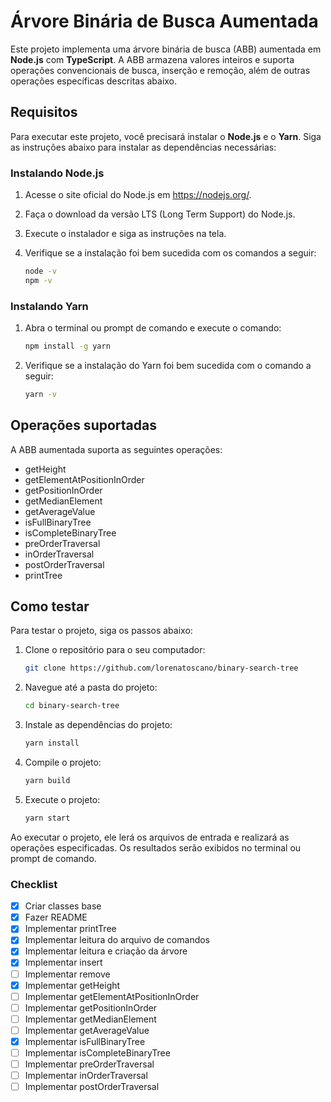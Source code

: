 # Árvore Binária de Busca Aumentada

Este projeto implementa uma árvore binária de busca (ABB) aumentada em **Node.js** com **TypeScript**. A ABB armazena valores inteiros e suporta operações convencionais de busca, inserção e remoção, além de outras operações específicas descritas abaixo.

## Requisitos

Para executar este projeto, você precisará instalar o **Node.js** e o **Yarn**. Siga as instruções abaixo para instalar as dependências necessárias:

### Instalando Node.js

1. Acesse o site oficial do Node.js em https://nodejs.org/.
2. Faça o download da versão LTS (Long Term Support) do Node.js.
3. Execute o instalador e siga as instruções na tela.
4. Verifique se a instalação foi bem sucedida com os comandos a seguir:

   ```bash
   node -v
   npm -v
   ```

### Instalando Yarn

1. Abra o terminal ou prompt de comando e execute o comando:

   ```bash
   npm install -g yarn
   ```

2. Verifique se a instalação do Yarn foi bem sucedida com o comando a seguir:

   ```bash
   yarn -v
   ```

## Operações suportadas

A ABB aumentada suporta as seguintes operações:

- getHeight
- getElementAtPositionInOrder
- getPositionInOrder
- getMedianElement
- getAverageValue
- isFullBinaryTree
- isCompleteBinaryTree
- preOrderTraversal
- inOrderTraversal
- postOrderTraversal
- printTree

## Como testar

Para testar o projeto, siga os passos abaixo:

1. Clone o repositório para o seu computador:

   ```bash
   git clone https://github.com/lorenatoscano/binary-search-tree
   ```

2. Navegue até a pasta do projeto:

   ```bash
   cd binary-search-tree
   ```

3. Instale as dependências do projeto:

   ```bash
   yarn install
   ```

4. Compile o projeto:

   ```bash
   yarn build
   ```

5. Execute o projeto:

   ```bash
   yarn start
   ```

Ao executar o projeto, ele lerá os arquivos de entrada e realizará as operações especificadas. Os resultados serão exibidos no terminal ou prompt de comando.

### Checklist

- [x] Criar classes base
- [x] Fazer README
- [x] Implementar printTree
- [x] Implementar leitura do arquivo de comandos
- [x] Implementar leitura e criação da árvore
- [x] Implementar insert
- [ ] Implementar remove
- [x] Implementar getHeight
- [ ] Implementar getElementAtPositionInOrder
- [ ] Implementar getPositionInOrder
- [ ] Implementar getMedianElement
- [ ] Implementar getAverageValue
- [x] Implementar isFullBinaryTree
- [ ] Implementar isCompleteBinaryTree
- [ ] Implementar preOrderTraversal
- [ ] Implementar inOrderTraversal
- [ ] Implementar postOrderTraversal
